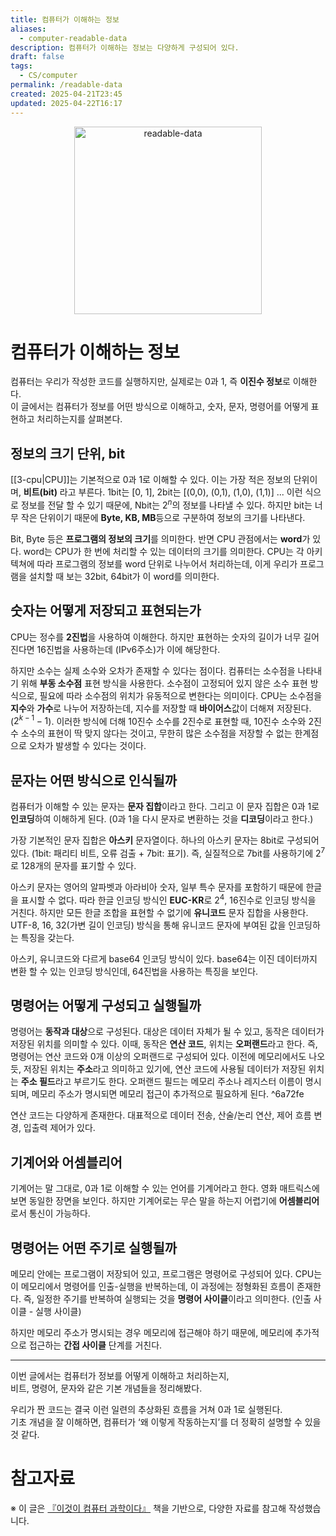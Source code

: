 ```yaml
---
title: 컴퓨터가 이해하는 정보
aliases:
  - computer-readable-data
description: 컴퓨터가 이해하는 정보는 다양하게 구성되어 있다.
draft: false
tags:
  - CS/computer
permalink: /readable-data
created: 2025-04-21T23:45
updated: 2025-04-22T16:17
---
```

<p align="center">
  <img src="https://media4.giphy.com/media/v1.Y2lkPTc5MGI3NjExd3lndmhqbzQxdW1kcXRkd3ZkNWoyb3U0NHVpaTVhNXUzY2xuMWVoYSZlcD12MV9pbnRlcm5hbF9naWZfYnlfaWQmY3Q9Zw/AUMxbiDIzBOiFGA71r/giphy.gif" alt="readable-data" width="300">
</p>

# 컴퓨터가 이해하는 정보

컴퓨터는 우리가 작성한 코드를 실행하지만, 실제로는 0과 1, 즉 **이진수 정보**로 이해한다.  
이 글에서는 컴퓨터가 정보를 어떤 방식으로 이해하고, 숫자, 문자, 명령어를 어떻게 표현하고 처리하는지를 살펴본다.

## 정보의 크기 단위, bit

[[3-cpu|CPU]]는 기본적으로 0과 1로 이해할 수 있다. 이는 가장 적은 정보의 단위이며, **비트(bit)** 라고 부른다.
1bit는 [0, 1], 2bit는 [(0,0), (0,1), (1,0), (1,1)] ... 이런 식으로 정보를 전달 할 수 있기 때문에, Nbit는 $2^n$의 정보를 나타낼 수 있다. 하지만 bit는 너무 작은 단위이기 때문에 **Byte, KB, MB**등으로 구분하여 정보의 크기를 나타낸다. 

Bit, Byte 등은 **프로그램의 정보의 크기**를 의미한다. 반면 CPU 관점에서는 **word**가 있다. word는 CPU가 한 번에 처리할 수 있는 데이터의 크기를 의미한다. CPU는 각 아키텍쳐에 따라 프로그램의 정보를 word 단위로 나누어서 처리하는데, 이게 우리가 프로그램을 설치할 때 보는 32bit, 64bit가 이 word를 의미한다.

## 숫자는 어떻게 저장되고 표현되는가

CPU는 정수를 **2진법**을 사용하여 이해한다. 하지만 표현하는 숫자의 길이가 너무 길어진다면 16진법을 사용하는데 (IPv6주소)가 이에 해당한다.

하지만 소수는 실제 소수와 오차가 존재할 수 있다는 점이다. 컴퓨터는 소수점을 나타내기 위해 **부동 소수점** 표현 방식을 사용한다. 소수점이 고정되어 있지 않은 소수 표현 방식으로, 필요에 따라 소수점의 위치가 유동적으로 변한다는 의미이다. CPU는 소수점을 **지수**와 **가수**로 나누어 저장하는데, 지수를 저장할 때 **바이어스**값이 더해져 저장된다. ($2^{k-1}-1$). 이러한 방식에 더해 10진수 소수를 2진수로 표현할 때, 10진수 소수와 2진수 소수의 표현이 딱 맞지 않다는 것이고, 무한히 많은 소수점을 저장할 수 없는 한계점으로 오차가 발생할 수 있다는 것이다.

## 문자는 어떤 방식으로 인식될까

컴퓨터가 이해할 수 있는 문자는 **문자 집합**이라고 한다. 그리고 이 문자 집합은 0과 1로 **인코딩**하여 이해하게 된다. (0과 1을 다시 문자로 변환하는 것을 **디코딩**이라고 한다.)

가장 기본적인 문자 집합은 **아스키** 문자열이다. 하나의 아스키 문자는 8bit로 구성되어 있다. (1bit: 패리티 비트, 오류 검출 + 7bit: 표기). 즉, 실질적으로 7bit를 사용하기에 $2^7$로 128개의 문자를 표기할 수 있다. 

아스키 문자는 영어의 알파벳과 아라비아 숫자, 일부 특수 문자를 포함하기 때문에 한글을 표시할 수 없다. 따라 한글 인코딩 방식인 **EUC-KR**로 $2^4$, 16진수로 인코딩 방식을 거친다. 하지만 모든 한글 조합을 표현할 수 없기에 **유니코드** 문자 집합을 사용한다. UTF-8, 16, 32(가변 길이 인코딩) 방식을 통해 유니코드 문자에 부여된 값을 인코딩하는 특징을 갖는다.

아스키, 유니코드와 다르게 base64 인코딩 방식이 있다. base64는 이진 데이터까지 변환 할 수 있는 인코딩 방식인데, 64진법을 사용하는 특징을 보인다.

## 명령어는 어떻게 구성되고 실행될까 

명령어는 **동작과 대상**으로 구성된다. 대상은 데이터 자체가 될 수 있고, 동작은 데이터가 저장된 위치를 의미할 수 있다. 이때, 동작은 **연산 코드**, 위치는 **오퍼랜드**라고 한다. 즉, 명령어는 연산 코드와 0개 이상의 오퍼랜드로 구성되어 있다. 이전에 메모리에서도 나오듯, 저장된 위치는 **주소**라고 의미하고 있기에, 연산 코드에 사용될 데이터가 저장된 위치는 **주소 필드**라고 부르기도 한다. 오퍼랜드 필드는 메모리 주소나 레지스터 이름이 명시되며, 메모리 주소가 명시되면 메모리 접근이 추가적으로 필요하게 된다.  ^6a72fe

연산 코드는 다양하게 존재한다. 대표적으로 데이터 전송, 산술/논리 연산, 제어 흐름 변경, 입출력 제어가 있다. 

## 기계어와 어셈블리어

기계어는 말 그대로, 0과 1로 이해할 수 있는 언어를 기계어라고 한다. 영화 매트릭스에 보면 동일한 장면을 보인다. 하지만 기계어로는 무슨 말을 하는지 어렵기에 **어셈블리어**로서 통신이 가능하다. 

## 명령어는 어떤 주기로 실행될까

메모리 안에는 프로그램이 저장되어 있고, 프로그램은 명령어로 구성되어 있다. CPU는 이 메모리에서 명령어를 인출-실행을 반복하는데, 이 과정에는 정형화된 흐름이 존재한다. 즉, 일정한 주기를 반복하여 실행되는 것을 **명령어 사이클**이라고 의미한다. (인출 사이클 - 실행 사이클)

하지만 메모리 주소가 명시되는 경우 메모리에 접근해야 하기 때문에, 메모리에 추가적으로 접근하는 **간접 사이클** 단계를 거친다.

---

이번 글에서는 컴퓨터가 정보를 어떻게 이해하고 처리하는지,  
비트, 명령어, 문자와 같은 기본 개념들을 정리해봤다.  

우리가 짠 코드는 결국 이런 일련의 추상화된 흐름을 거쳐 0과 1로 실행된다.  
기초 개념을 잘 이해하면, 컴퓨터가 ‘왜 이렇게 작동하는지’를 더 정확히 설명할 수 있을 것 같다.


# 참고자료

※ 이 글은 [『이것이 컴퓨터 과학이다』](https://product.kyobobook.co.kr/detail/S000214014967) 책을 기반으로, 다양한 자료를 참고해 작성했습니다.
